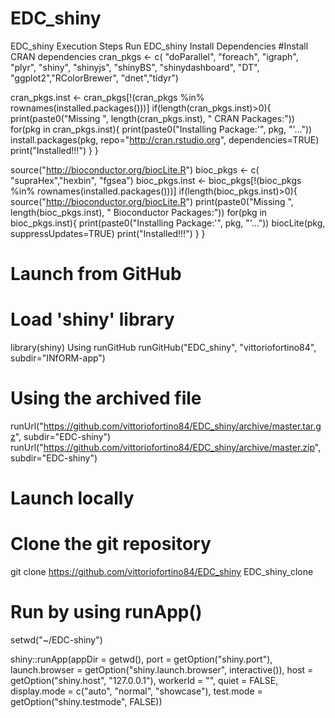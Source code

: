 # EDC_shiny
EDC_shiny Execution Steps
Run EDC_shiny
Install Dependencies
#Install CRAN dependencies
cran_pkgs <- c(  "doParallel", "foreach", "igraph", "plyr", "shiny",
                 "shinyjs", "shinyBS", "shinydashboard",  "DT", 
                  "ggplot2","RColorBrewer", "dnet","tidyr")

cran_pkgs.inst <- cran_pkgs[!(cran_pkgs %in% rownames(installed.packages()))]
if(length(cran_pkgs.inst)>0){
  print(paste0("Missing ", length(cran_pkgs.inst), " CRAN Packages:"))
  for(pkg in cran_pkgs.inst){
    print(paste0("Installing Package:'", pkg, "'..."))
    install.packages(pkg, repo="http://cran.rstudio.org", dependencies=TRUE)
    print("Installed!!!")
  }
}

source("http://bioconductor.org/biocLite.R")
bioc_pkgs <- c( "supraHex","hexbin",  "fgsea")
bioc_pkgs.inst <- bioc_pkgs[!(bioc_pkgs %in% rownames(installed.packages()))]
if(length(bioc_pkgs.inst)>0){
  source("http://bioconductor.org/biocLite.R")
  print(paste0("Missing ", length(bioc_pkgs.inst), " Bioconductor Packages:"))
  for(pkg in bioc_pkgs.inst){
    print(paste0("Installing Package:'", pkg, "'..."))
    biocLite(pkg, suppressUpdates=TRUE)
    print("Installed!!!")
  }
}

# Launch from GitHub
# Load 'shiny' library
library(shiny)
Using runGitHub
runGitHub("EDC_shiny", "vittoriofortino84", subdir="INfORM-app")
# Using the archived file
runUrl("https://github.com/vittoriofortino84/EDC_shiny/archive/master.tar.gz", subdir="EDC-shiny")
runUrl("https://github.com/vittoriofortino84/EDC_shiny/archive/master.zip", subdir="EDC-shiny")
# Launch locally
# Clone the git repository
git clone https://github.com/vittoriofortino84/EDC_shiny EDC_shiny_clone
# Run by using runApp()
setwd("~/EDC-shiny")


shiny::runApp(appDir = getwd(), port = getOption("shiny.port"),
       launch.browser = getOption("shiny.launch.browser", interactive()),
       host = getOption("shiny.host", "127.0.0.1"), workerId = "",
       quiet = FALSE, display.mode = c("auto", "normal", "showcase"),
       test.mode = getOption("shiny.testmode", FALSE))